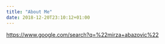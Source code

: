```yaml
---
title: "About Me"
date: 2018-12-20T23:10:12+01:00
---
```


https://www.google.com/search?q=%22mirza+abazovic%22
